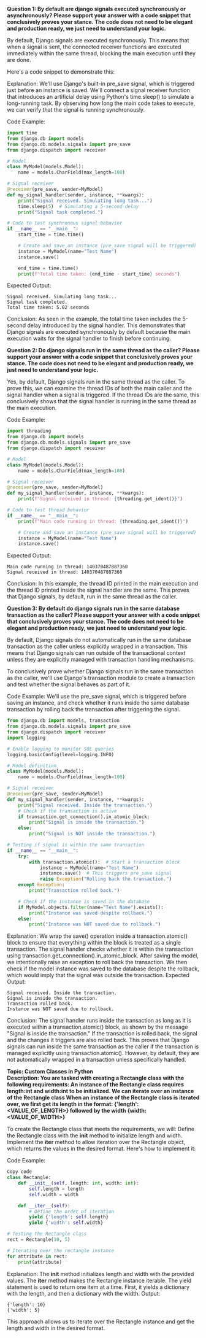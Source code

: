 **Question 1: 
By default are django signals executed synchronously or asynchronously? Please support your answer with a code snippet that conclusively proves your stance. The code does not need to be elegant and production ready, we just need to understand your logic.**

By default, Django signals are executed synchronously. This means that when a signal is sent, the connected receiver functions are executed immediately within the same thread, blocking the main execution until they are done.

Here's a code snippet to demonstrate this:

Explanation:
We'll use Django's built-in pre_save signal, which is triggered just before an instance is saved.
We'll connect a signal receiver function that introduces an artificial delay using Python's time.sleep() to simulate a long-running task.
By observing how long the main code takes to execute, we can verify that the signal is running synchronously.

Code Example:
```python
import time
from django.db import models
from django.db.models.signals import pre_save
from django.dispatch import receiver

# Model
class MyModel(models.Model):
    name = models.CharField(max_length=100)

# Signal receiver
@receiver(pre_save, sender=MyModel)
def my_signal_handler(sender, instance, **kwargs):
    print("Signal received. Simulating long task...")
    time.sleep(5)  # Simulating a 5-second delay
    print("Signal task completed.")

# Code to test synchronous signal behavior
if __name__ == "__main__":
    start_time = time.time()

    # Create and save an instance (pre_save signal will be triggered)
    instance = MyModel(name="Test Name")
    instance.save()

    end_time = time.time()
    print(f"Total time taken: {end_time - start_time} seconds")
```
Expected Output:
```
Signal received. Simulating long task...
Signal task completed.
Total time taken: 5.02 seconds
```
Conclusion:
As seen in the example, the total time taken includes the 5-second delay introduced by the signal handler. This demonstrates that Django signals are executed synchronously by default because the main execution waits for the signal handler to finish before continuing.
<br>


**Question 2:
Do django signals run in the same thread as the caller? Please support your answer with a code snippet that conclusively proves your stance. The code does not need to be elegant and production ready, we just need to understand your logic.**

Yes, by default, Django signals run in the same thread as the caller. To prove this, we can examine the thread IDs of both the main caller and the signal handler when a signal is triggered. If the thread IDs are the same, this conclusively shows that the signal handler is running in the same thread as the main execution.

Code Example:
```python
import threading
from django.db import models
from django.db.models.signals import pre_save
from django.dispatch import receiver

# Model
class MyModel(models.Model):
    name = models.CharField(max_length=100)

# Signal receiver
@receiver(pre_save, sender=MyModel)
def my_signal_handler(sender, instance, **kwargs):
    print(f"Signal received in thread: {threading.get_ident()}")

# Code to test thread behavior
if __name__ == "__main__":
    print(f"Main code running in thread: {threading.get_ident()}")

    # Create and save an instance (pre_save signal will be triggered)
    instance = MyModel(name="Test Name")
    instance.save()
```
Expected Output:
```
Main code running in thread: 140370487887360
Signal received in thread: 140370487887360
```
Conclusion:
In this example, the thread ID printed in the main execution and the thread ID printed inside the signal handler are the same. This proves that Django signals, by default, run in the same thread as the caller.
<br>




**Question 3: 
By default do django signals run in the same database transaction as the caller? Please support your answer with a code snippet that conclusively proves your stance. The code does not need to be elegant and production ready, we just need to understand your logic.**

By default, Django signals do not automatically run in the same database transaction as the caller unless explicitly wrapped in a transaction. This means that Django signals can run outside of the transactional context unless they are explicitly managed with transaction handling mechanisms.

To conclusively prove whether Django signals run in the same transaction as the caller, we'll use Django's transaction module to create a transaction and test whether the signal behaves as part of it.

Code Example:
We'll use the pre_save signal, which is triggered before saving an instance, and check whether it runs inside the same database transaction by rolling back the transaction after triggering the signal.

```python
from django.db import models, transaction
from django.db.models.signals import pre_save
from django.dispatch import receiver
import logging

# Enable logging to monitor SQL queries
logging.basicConfig(level=logging.INFO)

# Model definition
class MyModel(models.Model):
    name = models.CharField(max_length=100)

# Signal receiver
@receiver(pre_save, sender=MyModel)
def my_signal_handler(sender, instance, **kwargs):
    print("Signal received. Inside the transaction.")
    # Check if the transaction is active
    if transaction.get_connection().in_atomic_block:
        print("Signal is inside the transaction.")
    else:
        print("Signal is NOT inside the transaction.")

# Testing if signal is within the same transaction
if __name__ == "__main__":
    try:
        with transaction.atomic():  # Start a transaction block
            instance = MyModel(name="Test Name")
            instance.save()  # This triggers pre_save signal
            raise Exception("Rolling back the transaction.")
    except Exception:
        print("Transaction rolled back.")

    # Check if the instance is saved in the database
    if MyModel.objects.filter(name="Test Name").exists():
        print("Instance was saved despite rollback.")
    else:
        print("Instance was NOT saved due to rollback.")
```
Explanation:
We wrap the save() operation inside a transaction.atomic() block to ensure that everything within the block is treated as a single transaction.
The signal handler checks whether it is within the transaction using transaction.get_connection().in_atomic_block.
After saving the model, we intentionally raise an exception to roll back the transaction.
We then check if the model instance was saved to the database despite the rollback, which would imply that the signal was outside the transaction.
Expected Output:
```
Signal received. Inside the transaction.
Signal is inside the transaction.
Transaction rolled back.
Instance was NOT saved due to rollback.
```
Conclusion:
The signal handler runs inside the transaction as long as it is executed within a transaction.atomic() block, as shown by the message "Signal is inside the transaction." If the transaction is rolled back, the signal and the changes it triggers are also rolled back. This proves that Django signals can run inside the same transaction as the caller if the transaction is managed explicitly using transaction.atomic(). However, by default, they are not automatically wrapped in a transaction unless specifically handled.
<br>


**Topic: Custom Classes in Python**<br>
**Description: You are tasked with creating a Rectangle class with the following requirements:
An instance of the Rectangle class requires length:int and width:int to be initialized.
We can iterate over an instance of the Rectangle class 
When an instance of the Rectangle class is iterated over, we first get its length in the format: {'length': <VALUE_OF_LENGTH>} followed by the width {width: <VALUE_OF_WIDTH>}**

To create the Rectangle class that meets the requirements, we will:
Define the Rectangle class with the __init__ method to initialize length and width.
Implement the __iter__ method to allow iteration over the Rectangle object, which returns the values in the desired format.
Here's how to implement it:

Code Example:
```python
Copy code
class Rectangle:
    def __init__(self, length: int, width: int):
        self.length = length
        self.width = width

    def __iter__(self):
        # Define the order of iteration
        yield {'length': self.length}
        yield {'width': self.width}

# Testing the Rectangle class
rect = Rectangle(10, 5)

# Iterating over the rectangle instance
for attribute in rect:
    print(attribute)
```
Explanation:
The __init__ method initializes length and width with the provided values.
The __iter__ method makes the Rectangle instance iterable. The yield statement is used to return one item at a time. First, it yields a dictionary with the length, and then a dictionary with the width.
Output:
```
{'length': 10}
{'width': 5}
```
This approach allows us to iterate over the Rectangle instance and get the length and width in the desired format.
